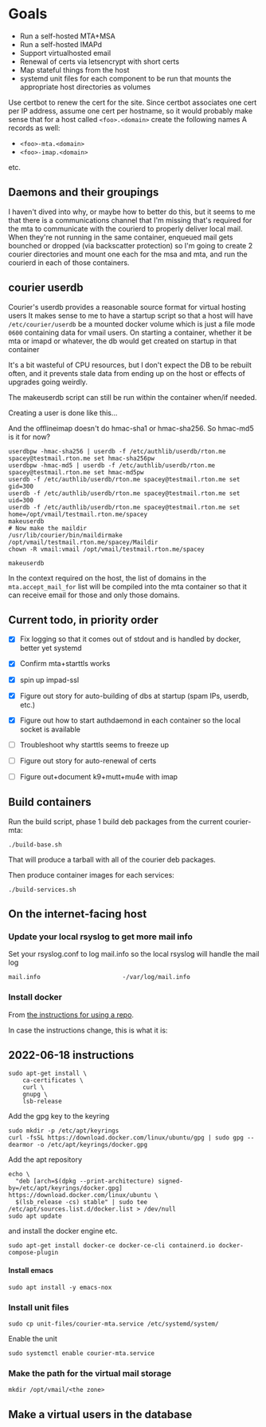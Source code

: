 # Goals

- Run a self-hosted MTA+MSA 
- Run a self-hosted IMAPd
- Support virtualhosted email
- Renewal of certs via letsencrypt with short certs
- Map stateful things from the host
- systemd unit files for each component to be run that mounts the appropriate host directories as volumes

Use certbot to renew the cert for the site. Since certbot associates one cert per IP address,
assume one cert per hostname, so it would probably make sense that for a host called `<foo>.<domain>` create the following names A records
as well:
- `<foo>-mta.<domain>`
- `<foo>-imap.<domain>`

etc.

## Daemons and their groupings
I haven't dived into why, or maybe how to better do this, but it seems
to me that there is a communications channel that I'm missing that's
required for the mta to communicate with the courierd to properly
deliver local mail. When they're not running in the same container, enqueued
mail gets bounched or dropped (via backscatter protection) so I'm
going to create 2 courier directories and mount one each for the msa and mta,
and run the courierd in each of those containers.

## courier userdb
Courier's userdb provides a reasonable source format for virtual
hosting users It makes sense to me to have a startup script so that a
host will have `/etc/courier/userdb` be a mounted docker volume which
is just a file mode `0600` containing data for vmail users. On
starting a container, whether it be mta or imapd or whatever, the db
would get created on startup in that container

It's a bit wasteful of CPU resources, but I don't expect the DB to be rebuilt often, and
it prevents stale data from ending up on the host or effects of upgrades going weirdly.

The makeuserdb script can still be run within the container when/if needed. 

Creating a user is done like this...

And the offlineimap doesn't do hmac-sha1 or hmac-sha256. So hmac-md5 is it for now?

```
userdbpw -hmac-sha256 | userdb -f /etc/authlib/userdb/rton.me  spacey@testmail.rton.me set hmac-sha256pw
userdbpw -hmac-md5 | userdb -f /etc/authlib/userdb/rton.me spacey@testmail.rton.me set hmac-md5pw
userdb -f /etc/authlib/userdb/rton.me spacey@testmail.rton.me set gid=300
userdb -f /etc/authlib/userdb/rton.me spacey@testmail.rton.me set uid=300
userdb -f /etc/authlib/userdb/rton.me spacey@testmail.rton.me set home=/opt/vmail/testmail.rton.me/spacey
makeuserdb
# Now make the maildir
/usr/lib/courier/bin/maildirmake /opt/vmail/testmail.rton.me/spacey/Maildir
chown -R vmail:vmail /opt/vmail/testmail.rton.me/spacey

makeuserdb
```

In the context required on the host, the list of domains in the `mta.accept_mail_for` list will be
compiled into the mta container so that it can receive email for those and only those domains.

## Current todo, in priority order

- [X] Fix logging so that it comes out of stdout and is handled by docker, better yet systemd
- [X] Confirm mta+starttls works
- [X] spin up impad-ssl
- [X] Figure out story for auto-building of dbs at startup (spam IPs, userdb, etc.)
- [X] Figure out how to start authdaemond in each container so the local socket is available
- [ ] Troubleshoot why starttls seems to freeze up

- [ ] Figure out story for auto-renewal of certs
- [ ] Figure out+document k9+mutt+mu4e with imap


## Build containers

Run the build script, phase 1 build deb packages from the current courier-mta:

```
./build-base.sh
```

That will produce a tarball with all of the courier deb packages.

Then produce container images for each services:

```
./build-services.sh
```

## On the internet-facing host

### Update your local rsyslog to get more mail info

Set your rsyslog.conf to log mail.info so the local rsyslog will
handle the mail log

```
mail.info                       -/var/log/mail.info
```

### Install docker

From [the instructions for using a repo](https://docs.docker.com/engine/install/ubuntu/#install-using-the-repository).

In case the instructions change, this is what it is:

## 2022-06-18 instructions

```
sudo apt-get install \
    ca-certificates \
    curl \
    gnupg \
    lsb-release
```
Add the gpg key to the keyring
```
sudo mkdir -p /etc/apt/keyrings
curl -fsSL https://download.docker.com/linux/ubuntu/gpg | sudo gpg --dearmor -o /etc/apt/keyrings/docker.gpg
```

Add the apt repository
```
echo \
  "deb [arch=$(dpkg --print-architecture) signed-by=/etc/apt/keyrings/docker.gpg] https://download.docker.com/linux/ubuntu \
  $(lsb_release -cs) stable" | sudo tee /etc/apt/sources.list.d/docker.list > /dev/null
sudo apt update
```

and install the docker engine etc.

```
sudo apt-get install docker-ce docker-ce-cli containerd.io docker-compose-plugin
```

#### Install emacs

```
sudo apt install -y emacs-nox
```

### Install unit files

```
sudo cp unit-files/courier-mta.service /etc/systemd/system/
```

Enable the unit

```
sudo systemctl enable courier-mta.service
```

### Make the path for the virtual mail storage

```
mkdir /opt/vmail/<the zone>
```


## Make a virtual users in the database

